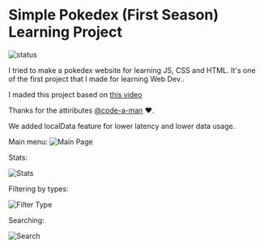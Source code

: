 # Simple Pokedex (First Season) Learning Project

![status](https://github.com/furkandlkdr/pokedexx/actions/workflows/pages/pages-build-deployment/badge.svg)

I tried to make a pokedex website for learning JS, CSS and HTML. It's one of the first project that I made for learning Web Dev..

I maded this project based on [this video](https://www.youtube.com/watch?v=QVBl7qVgxH8&t=928s)

Thanks for the attiributes [@code-a-man](https://github.com/code-a-man) ❤️.

We added localData feature for lower latency and lower data usage.

Main menu:
![Main Page](https://github.com/furkandlkdr/pokedexx/assets/115067547/ca136906-761a-41eb-9d51-ecd2906944a1)

Stats:

![Stats](https://github.com/furkandlkdr/pokedexx/assets/115067547/037b4caf-e791-45df-b8b1-b9f9a3b3d3c1)

Filtering by types:

![Filter Type](https://github.com/furkandlkdr/pokedexx/assets/115067547/c2de41ba-fd54-426f-82df-0d9bcadbc4c0)

Searching:

![Search](https://github.com/furkandlkdr/pokedexx/assets/115067547/63057d30-b32f-40c3-80bf-7134e2a1329c)
